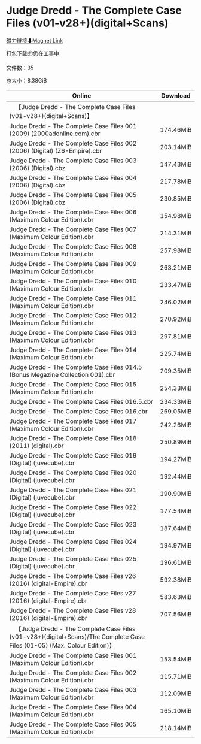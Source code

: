 # Judge Dredd - The Complete Case Files (v01-v28+)(digital+Scans)

[磁力链接⬇Magnet Link](magnet:?xt=urn:btih:b0fe761cdbc8ad968ee50a21628e4f64a132a81c&dn=Judge%20Dredd%20-%20The%20Complete%20Case%20Files%20%28v01-v28%2B%29%28digital%2BScans%29)

打包下载📦仍在工事中

文件数：35

总大小：8.38GiB

Online | Download
--- | ---
&emsp;【Judge Dredd - The Complete Case Files (v01-v28+)(digital+Scans)】 | 
Judge Dredd - The Complete Case Files 001 (2009) (2000adonline.com).cbr | 174.46MiB
Judge Dredd - The Complete Case Files 002 (2006) (Digital) (Z6-Empire).cbr | 203.14MiB
Judge Dredd - The Complete Case Files 003 (2006) (Digital).cbz | 147.43MiB
Judge Dredd - The Complete Case Files 004 (2006) (Digital).cbz | 217.78MiB
Judge Dredd - The Complete Case Files 005 (2006) (Digital).cbz | 230.85MiB
Judge Dredd - The Complete Case Files 006 (Maximum Colour Edition).cbr | 154.98MiB
Judge Dredd - The Complete Case Files 007 (Maximum Colour Edition).cbr | 214.31MiB
Judge Dredd - The Complete Case Files 008 (Maximum Colour Edition).cbr | 257.98MiB
Judge Dredd - The Complete Case Files 009 (Maximum Colour Edition).cbr | 263.21MiB
Judge Dredd - The Complete Case Files 010 (Maximum Colour Edition).cbr | 233.47MiB
Judge Dredd - The Complete Case Files 011 (Maximum Colour Edition).cbr | 246.02MiB
Judge Dredd - The Complete Case Files 012 (Maximum Colour Edition).cbr | 270.92MiB
Judge Dredd - The Complete Case Files 013 (Maximum Colour Edition).cbr | 297.81MiB
Judge Dredd - The Complete Case Files 014 (Maximum Colour Edition).cbr | 225.74MiB
Judge Dredd - The Complete Case Files 014.5 (Bonus Megazine Collection 001).cbr | 209.35MiB
Judge Dredd - The Complete Case Files 015 (Maximum Colour Edition).cbr | 254.33MiB
Judge Dredd - The Complete Case Files 016.5.cbr | 234.33MiB
Judge Dredd - The Complete Case Files 016.cbr | 269.05MiB
Judge Dredd - The Complete Case Files 017 (Maximum Colour Edition).cbr | 242.26MiB
Judge Dredd - The Complete Case Files 018 (2011) (digital).cbr | 250.89MiB
Judge Dredd - The Complete Case Files 019 (Digital) (juvecube).cbr | 194.27MiB
Judge Dredd - The Complete Case Files 020 (Digital) (juvecube).cbr | 192.44MiB
Judge Dredd - The Complete Case Files 021 (Digital) (juvecube).cbr | 190.90MiB
Judge Dredd - The Complete Case Files 022 (Digital) (juvecube).cbr | 177.54MiB
Judge Dredd - The Complete Case Files 023 (Digital) (juvecube).cbr | 187.64MiB
Judge Dredd - The Complete Case Files 024 (Digital) (juvecube).cbr | 194.97MiB
Judge Dredd - The Complete Case Files 025 (Digital) (juvecube).cbr | 196.61MiB
Judge Dredd - The Complete Case Files v26 (2016) (digital-Empire).cbr | 592.38MiB
Judge Dredd - The Complete Case Files v27 (2016) (digital-Empire).cbr | 583.63MiB
Judge Dredd - The Complete Case Files v28 (2016) (digital-Empire).cbr | 707.56MiB
&emsp;【Judge Dredd - The Complete Case Files (v01-v28+)(digital+Scans)/The Complete Case Files (01-05) (Max. Colour Edition)】 | 
Judge Dredd - The Complete Case Files 001 (Maximum Colour Edition).cbr | 153.54MiB
Judge Dredd - The Complete Case Files 002 (Maximum Colour Edition).cbr | 115.71MiB
Judge Dredd - The Complete Case Files 003 (Maximum Colour Edition).cbr | 112.09MiB
Judge Dredd - The Complete Case Files 004 (Maximum Colour Edition).cbr | 165.10MiB
Judge Dredd - The Complete Case Files 005 (Maximum Colour Edition).cbr | 218.14MiB